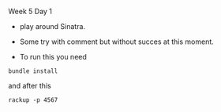 Week 5 Day 1

- play around Sinatra.

- Some try with comment but without succes at this moment.

- To run this you need

`bundle install`

and after this

`rackup -p 4567`
